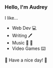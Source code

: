 ### Hello, I'm Audrey
I like...
- Web Dev :computer: 
- Writing :pen:
- Music :musical_score: :violin:
- Video Games :keyboard:

:love_letter: Have a nice day! :love_letter:
